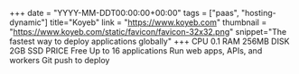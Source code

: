 +++
date = "YYYY-MM-DDT00:00:00+00:00"
tags = ["paas", "hosting-dynamic"]
title="Koyeb"
link = "https://www.koyeb.com"
thumbnail = "https://www.koyeb.com/static/favicon/favicon-32x32.png"
snippet="The fastest way to deploy applications globally"
+++
CPU 0.1
RAM 256MB
DISK 2GB SSD
PRICE Free
Up to 16 applications
Run web apps, APIs, and workers
Git push to deploy
